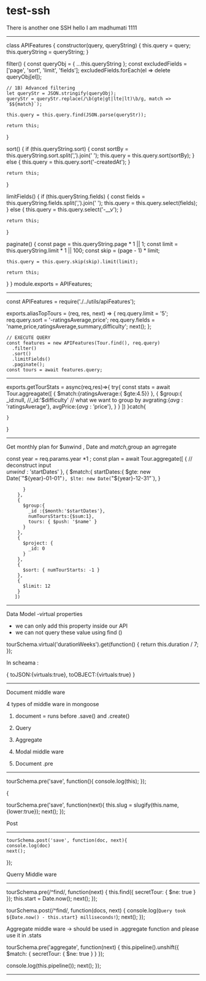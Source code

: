 # test-ssh
There is another one SSH
hello I am madhumati
1111    


_____________________________________________________________________________________________
class APIFeatures {
  constructor(query, queryString) {
    this.query = query;
    this.queryString = queryString;
  }

  filter() {
    const queryObj = { ...this.queryString };
    const excludedFields = ['page', 'sort', 'limit', 'fields'];
    excludedFields.forEach(el => delete queryObj[el]);

    // 1B) Advanced filtering
    let queryStr = JSON.stringify(queryObj);
    queryStr = queryStr.replace(/\b(gte|gt|lte|lt)\b/g, match => `$${match}`);

    this.query = this.query.find(JSON.parse(queryStr));

    return this;
  }

  sort() {
    if (this.queryString.sort) {
      const sortBy = this.queryString.sort.split(',').join(' ');
      this.query = this.query.sort(sortBy);
    } else {
      this.query = this.query.sort('-createdAt');
    }

    return this;
  }

  limitFields() {
    if (this.queryString.fields) {
      const fields = this.queryString.fields.split(',').join(' ');
      this.query = this.query.select(fields);
    } else {
      this.query = this.query.select('-__v');
    }

    return this;
  }

  paginate() {
    const page = this.queryString.page * 1 || 1;
    const limit = this.queryString.limit * 1 || 100;
    const skip = (page - 1) * limit;

    this.query = this.query.skip(skip).limit(limit);

    return this;
  }
}
module.exports = APIFeatures;



_________________________________________________________________________________
const APIFeatures = require('./../utils/apiFeatures');

exports.aliasTopTours = (req, res, next) => {
  req.query.limit = '5';
  req.query.sort = '-ratingsAverage,price';
  req.query.fields = 'name,price,ratingsAverage,summary,difficulty';
  next();
};




    // EXECUTE QUERY
    const features = new APIFeatures(Tour.find(), req.query)
      .filter()
      .sort()
      .limitFields()
      .paginate();
    const tours = await features.query;


______________________________________________________________________________



exports.getTourStats = async(req,res)=>{
    try{
        const stats = await Tour.aggreagate([
            {
                $match:{ratingsAverage:{ $gte:4.5}}
            },
            {
                $group:{
                    _id:null,
                    //_id:'$difficulty' // what we want to group by 
                    avgrating:{$avg:'$ratingsAverage'},
                    avgPrice:{$avg:'$price'},
                }
            }
        ])
    }catch{

    }


}


________________________________________________


Get monthly plan for $unwind , Date and  $match ,$group an agrregate 


 const year = req.params.year *1 ;
       const plan = await Tour.aggregate([
        {
          // deconstruct input  
          $unwind:'$startDates'
        },
        {
          $match:{
            startDates:{
              $gte: new Date(`"${year}-01-01"`),
              $lte: new Date(`"${year}-12-31"`),
            }

          }
        },
        {
          $group:{
            _id :{$month:'$startDates'},
            numToursStarts:{$sum:1},
            tours: { $push: '$name' }
          }
        },
        {
          $project: {
            _id: 0
          }
        },
        {
          $sort: { numTourStarts: -1 }
        },
        {
          $limit: 12
        }
       ])

_________________________________________________________________________________________________________________

Data Model -virtual properties 

* we can only add this property inside our API 
* we can not query these value using find () 


tourSchema.virtual('durationWeeks').get(function() {
  return this.duration / 7;
});

In scheama :

  {
    toJSON:{virtuals:true},
    toOBJECT:{virtuals:true}
  }



---------------------------------------------------------------------------------------------------------------------------

Document middle ware 

4 types of middle ware in mongoose 
1. document  = runs before .save() and .create()
2. Query 
3. Aggregate 
4. Modal middle ware 

1. Document 
  .pre 
_________
 tourSchema.pre('save', function(){
    console.log(this);
  });

  {

   tourSchema.pre('save', function(next){
    this.slug = slugify(this.name,{lower:true});
    next();
  });


  Post 
  ____________
  
    tourSchema.post('save', function(doc, next){
    console.log(doc)
    next();
  });


  Querry Middle ware 
  __________________

tourSchema.pre(/^find/, function(next) {
  this.find({ secretTour: { $ne: true } });
  this.start = Date.now();
  next();
});

tourSchema.post(/^find/, function(docs, next) {
  console.log(`Query took ${Date.now() - this.start} milliseconds!`);
  next();
});


Aggregate middle ware  -> should be used in .aggregate function and please use it in .stats

tourSchema.pre('aggregate', function(next) {
  this.pipeline().unshift({ $match: { secretTour: { $ne: true } } });

  console.log(this.pipeline());
  next();
});



______________________________________________________________________________________________________________________




